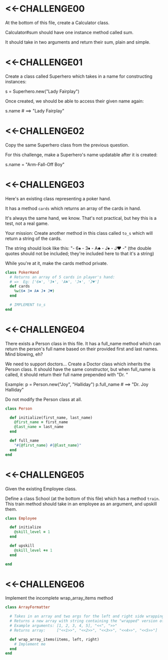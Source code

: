 # <<-CHALLENGE00

At the bottom of this file, create a Calculator class.

Calculator#sum should have one instance method called sum.

It should take in two arguments and return their sum, plain and simple.

# <<-CHALLENGE01

Create a class called Superhero which takes in a name for constructing instances:

s = Superhero.new("Lady Fairplay")

Once created, we should be able to access their given name again:

s.name # ==> "Lady Fairplay"

# <<-CHALLENGE02

Copy the same Superhero class from the previous question.

For this challenge, make a Superhero's name updatable after it is created:

s.name = "Arm-Fall-Off Boy"

# <<-CHALLENGE03

Here's an existing class representing a poker hand.

It has a method `cards` which returns an array of the cards in hand.

It's always the same hand, we know. That's not practical, but hey this is a test, not a real game.

Your mission:
Create another method in this class called `to_s` which will return a string of the cards.

The string should look like this:
"- 6♠ - 3♦ - A♣ - J♦ - J♥ -"
(the double quotes should not be included; they're included here to that it's a string)

While you're at it, make the cards method private.

```ruby
class PokerHand
  # Returns an array of 5 cards in player's hand:
  # =>  Eg: ['6♠', '3♦', 'A♣', 'J♦', 'J♥']
  def cards
    %w(6♠ 3♦ A♣ J♦ J♥)
  end

  # IMPLEMENT to_s
end
```

# <<-CHALLENGE04

There exists a Person class in this file. It has a full_name method which can return the person's full name based on their provided first and last names. Mind blowing, eh?

We need to support doctors... Create a Doctor class which inherits the Person class. It should have the same constructor, but when full_name is called, it should return their full name prepended with "Dr. "

Example:
p = Person.new("Joy", "Halliday")
p.full_name # ==> "Dr. Joy Halliday"

Do not modify the Person class at all.

```ruby
class Person

  def initialize(first_name, last_name)
    @first_name = first_name
    @last_name = last_name
  end

  def full_name
    "#{@first_name} #{@last_name}"
  end
end
```

# <<-CHALLENGE05

Given the existing Employee class.

Define a class School (at the bottom of this file) which has a method `train`.
This train method should take in an employee as an argument, and upskill them.

```ruby
class Employee

  def initialize
    @skill_level = 1
  end

  def upskill
    @skill_level += 1
  end

end
```

# <<-CHALLENGE06

Implement the incomplete wrap_array_items method

```ruby
class ArrayFormatter

  # Takes in an array and two args for the left and right side wrapping
  # Returns a new array with string containing the "wrapped" version of each element
  # Example arguments: [1, 2, 3, 4, 5], "<<", ">>"
  # Returns array:     ["<<1>>", "<<2>>", "<<3>>", "<<4>>", "<<5>>"]

  def wrap_array_items(items, left, right)
    # Implement me
  end
end
```
